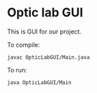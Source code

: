 # Optic lab GUI
This is GUI for our project.

To compile:
```
javac OpticLabGUI/Main.java
```
To run:
```
java OpticLabGUI/Main
```
